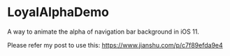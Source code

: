 # LoyalAlphaDemo

A way to animate the alpha of navigation bar background in iOS 11.

Please refer my post to use this: 
https://www.jianshu.com/p/c7f89efda9e4
